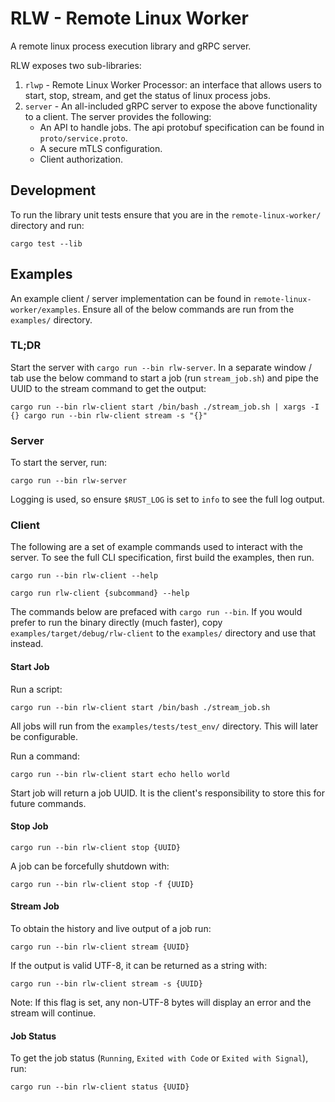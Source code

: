 # RLW - Remote Linux Worker
A remote linux process execution library and gRPC server.

RLW exposes two sub-libraries:
1. `rlwp` - Remote Linux Worker Processor: an interface that allows users to start, stop, stream, and get the status of linux process jobs.
2. `server` - An all-included gRPC server to expose the above functionality to a client. The server provides the following:
   - An API to handle jobs. The api protobuf specification can be found in `proto/service.proto`.
   - A secure mTLS configuration.
   - Client authorization.


## Development

To run the library unit tests ensure that you are in the `remote-linux-worker/` directory and run:
```
cargo test --lib
```

## Examples

An example client / server implementation can be found in `remote-linux-worker/examples`. Ensure all of the below commands are run from the `examples/` directory.

### TL;DR
Start the server with `cargo run --bin rlw-server`.
In a separate window / tab use the below command to start a job (run `stream_job.sh`) and pipe the UUID to the stream command to get the output:
```
cargo run --bin rlw-client start /bin/bash ./stream_job.sh | xargs -I {} cargo run --bin rlw-client stream -s "{}"
```

### Server

To start the server, run:
```
cargo run --bin rlw-server
```

Logging is used, so ensure `$RUST_LOG` is set to `info` to see the full log output.


### Client

The following are a set of example commands used to interact with the server. To see the full CLI specification, first build the examples, then run.
 ```
cargo run --bin rlw-client --help

cargo run rlw-client {subcommand} --help
 ``` 

The commands below are prefaced with `cargo run --bin`. If you would prefer to run the binary directly (much faster), copy `examples/target/debug/rlw-client` to the `examples/` directory and use that instead.

#### Start Job

Run a script: 
```
cargo run --bin rlw-client start /bin/bash ./stream_job.sh
```
All jobs will run from the `examples/tests/test_env/` directory. This will later be configurable.

Run a command:
```
cargo run --bin rlw-client start echo hello world
```

Start job will return a job UUID. It is the client's responsibility to store this for future commands.

#### Stop Job

```
cargo run --bin rlw-client stop {UUID} 
```

A job can be forcefully shutdown with:
```
cargo run --bin rlw-client stop -f {UUID} 
```


#### Stream Job
To obtain the history and live output of a job run:

```
cargo run --bin rlw-client stream {UUID} 
```

If the output is valid UTF-8, it can be returned as a string with:

```
cargo run --bin rlw-client stream -s {UUID} 
```

Note: If this flag is set, any non-UTF-8 bytes will display an error and the stream will continue.


#### Job Status 
To get the job status (`Running`, `Exited with Code` or `Exited with Signal`), run:

```
cargo run --bin rlw-client status {UUID} 
```